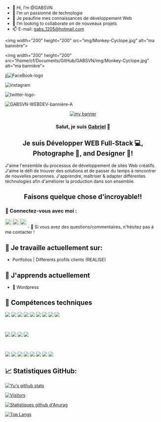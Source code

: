 - 👋 Hi, I’m @GABSVN
- 👀 I’m  un passionné de technologie
- 🌱 Je peaufine mes connaissances de développement Web
- 💞️ I’m looking to collaborate on  de nouveaux projets
- 📫  E-mail: gabs_1205@hotmail.com

<!---
GABSVN/GABSVN is a ✨ special ✨ repository because its `README.md` (this file) appears on your GitHub profile.
You can click the Preview link to take a look at your changes.
--->



<p align="center">

<img width=”200" height=”200" src=”img/Monkey-Cyclope.jpg" alt=”ma bannière”>

</p>




<p align="center">

<img width=”200" height=”200" src=”/home/cf/Documents/GitHub/GABSVN/img/Monkey-Cyclope.jpg" alt=”ma bannière”>

</p>






<!-- -------------------------------- -->



<!----->


jj![FaceBook-logo](https://user-images.githubusercontent.com/99598124/177048189-e0a89883-16ce-4d09-8092-46d86e4c51da.svg)

![instagram](https://user-images.githubusercontent.com/99598124/177048191-3f25ab9e-30b4-42bb-bf3d-65737c027ecb.svg)

![twitter-logo-](https://user-images.githubusercontent.com/99598124/177048192-bfc5a4e8-9537-4e05-9ce8-964d8ea30355.svg)


![GABSVN-WEBDEV-bannière-A](https://user-images.githubusercontent.com/99598124/177045761-667550bb-fdcb-4792-a2dd-2194a1266971.gif)


<!-- ---------------------------------------------- -->




<!-- BANNIERE GABSVN WEB DEV OFFICIAL -->
<!------------------------------------------------------- -->

<p align="center">
  <a href="https://www.gabsvn.ch/" target="_blank" rel="noreferrer"><img src="https://user-images.githubusercontent.com/99598124/177045761-667550bb-fdcb-4792-a2dd-2194a1266971.gif" alt="my banner"></a>
</p>

<!-- --------------------------------------------------- -->





<h3 align="center">
Salut, je suis <a href="https://www.gabsvn.ch/" target="_blank" rel="noreferrer">Gabriel</a> 👋
</h3>

<h2 align="center">
Je suis Développer WEB Full-Stack 💻, Photographe 📸, and Designer 🎨!
</h2> 

J'aime l'ensemble du processus de développement de sites Web créatifs. J'aime le défi de trouver des solutions et de passer du temps à rencontrer de nouvelles personnes. J'apprendre, maîtriser & adapter différentes téchnologies afin d'améliorer la production dans son ensemble.

<h2 align="center">
Faisons quelque chose d'incroyable!!
</h2> 

### 🤝 Connectez-vous avec moi :


<!-------Linkedin-->

<a href="https://www.linkedin.com/in/gabriel-ferreira-221ba0b7/"><img align="left" src="https://user-images.githubusercontent.com/99598124/177048143-c56e6ee9-1bbd-4271-ba03-192693eb0f44.svg" alt="Gabriel Ferreira | LinkedIn" width="21px"/></a>

<!---------------------------------->


<!-------Instagrame-------------------->

<a href="https://instagram.com/yushi.95"><img align="left" src="https://raw.githubusercontent.com/yushi1007/yushi1007/main/images/instagram.svg" alt="Yu Shi | Instagram" width="21px"/></a>

<!--------------------------->

<!-------Twitter-------------------->

<a href="https://https://twitter.com/realgabsvn/"><img align="left" src="https://raw.githubusercontent.com/yushi1007/yushi1007/main/images/medium.svg" alt="Yu Shi | Medium" width="21px"/></a>

<!--------------------------->


</br>
- 💬 Si vous avez des questions/commentaires, n'hésitez pas à me contacter !

## 🔭 Je travaille actuellement sur:

- Portfolios | Différents profils clients (REALISE)

## 🌱 J'apprends actuellement

- 📱 Wordpress

## 💼 Compétences techniques

![](https://img.shields.io/badge/Code-React-informational?style=flat&logo=react&color=61DAFB)
![](https://img.shields.io/badge/Code-Redux-informational?style=flat&logo=Redux&color=764ABC)
![](https://img.shields.io/badge/Code-JavaScript-informational?style=flat&logo=JavaScript&color=F7DF1E)
![](https://img.shields.io/badge/Code-Ruby-informational?style=flat&logo=Ruby&color=CC342D)
![](https://img.shields.io/badge/Code-Ruby_on_Rails-informational?style=flat&logo=Ruby-On-Rails&color=CC0000)
![](https://img.shields.io/badge/Code-HTML5-informational?style=flat&logo=HTML5&color=E34F26)
![](https://img.shields.io/badge/Code-PostgreSQL-informational?style=flat&logo=PostgreSQL&color=336791)
![](https://img.shields.io/badge/Code-SQLite-informational?style=flat&logo=SQLite&color=003B57)
![](https://img.shields.io/badge/Code-Python-informational?style=flat&logo=Python&color=003B57)

</br>

![](https://img.shields.io/badge/Style-Bootstrap-informational?style=flat&logo=Bootstrap&color=7952B3)
![](https://img.shields.io/badge/Style-CSS3-informational?style=flat&logo=CSS3&color=1572B6)
![](https://img.shields.io/badge/Style-styled--components-informational?style=flat&logo=styled-components&color=DB7093)
![](https://img.shields.io/badge/Style-Material--UI-informational?style=flat&logo=Material-UI&color=0081CB)


</br>

![](https://img.shields.io/badge/Tools-Figma-informational?style=flat&logo=Figma&color=F24E1E)
![](https://img.shields.io/badge/Tools-NPM-informational?style=flat&logo=NPM&color=CB3837)
![](https://img.shields.io/badge/Tools-Yarn-informational?style=flat&logo=Yarn&color=2C8EBB)
![](https://img.shields.io/badge/Tools-Postman-informational?style=flat&logo=Postman&color=FF6C37)
![](https://img.shields.io/badge/Tools-Heroku-informational?style=flat&logo=Heroku&color=430098)
![](https://img.shields.io/badge/Tools-Netlify-informational?style=flat&logo=netlify&color=00C7B7)
![](https://img.shields.io/badge/Tools-Git-informational?style=flat&logo=Git&color=F05032)
![](https://img.shields.io/badge/Tools-GitHub-informational?style=flat&logo=GitHub&color=181717)




<!-- ------------Blog------------
## 📝 Derniers articles de blog:

---------------------------- -->




## 📈 Statistiques GitHub:

[![Yu's github stats](https://github-readme-stats.vercel.app/api?username=yushi1007)](https://github.com/yushi1007)

[![Visitors](https://visitor-badge.glitch.me/badge?page_id=yushi1007.yushi1007)](https://www.yushi.dev/)



[![Statistiques github d'Anurag](https://github-readme-stats.vercel.app/api?username=GABSVN)](https://github.com/GABSVN)

[![Top Langs](https://github-readme-stats.vercel.app/api/top-langs/?username=GABSVN&layout=compact)](https://github.com/GABSVN)



